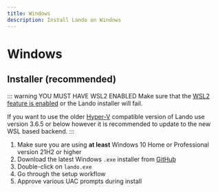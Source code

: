 ```yaml
---
title: Windows
description: Install Lando on Windows
---
```


# Windows

## Installer (recommended)

::: warning YOU MUST HAVE WSL2 ENABLED
Make sure that the [WSL2 feature is enabled](https://docs.microsoft.com/en-us/windows/wsl/install-win10) or the Lando installer will fail.

If you want to use the older [Hyper-V](https://learn.microsoft.com/en-us/virtualization/hyper-v-on-windows/quick-start/enable-hyper-v) compatible version of Lando use version 3.6.5 or below however it is recommended to update to the new WSL based backend.
:::

1.  Make sure you are using **at least** Windows 10 Home or Professional version 21H2 or higher
2.  Download the latest Windows `.exe` installer from [GitHub](https://github.com/lando/lando/releases)
3.  Double-click on `lando.exe`
4.  Go through the setup workflow
5.  Approve various UAC prompts during install
